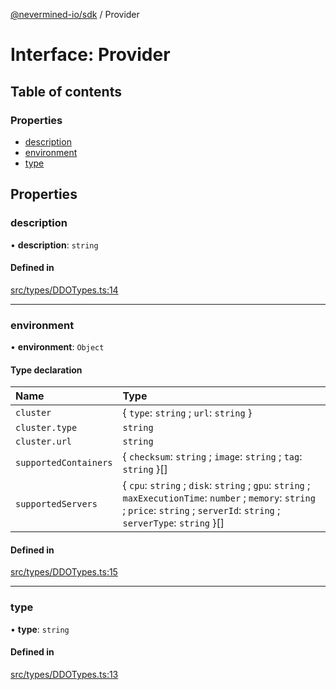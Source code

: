 [@nevermined-io/sdk](../code-reference.md) / Provider

# Interface: Provider

## Table of contents

### Properties

- [description](Provider.md#description)
- [environment](Provider.md#environment)
- [type](Provider.md#type)

## Properties

### description

• **description**: `string`

#### Defined in

[src/types/DDOTypes.ts:14](https://github.com/nevermined-io/sdk-js/blob/4d0a0baa5afc98578a0eec8d32b14e61f501c376/src/types/DDOTypes.ts#L14)

___

### environment

• **environment**: `Object`

#### Type declaration

| Name | Type |
| :------ | :------ |
| `cluster` | \{ `type`: `string` ; `url`: `string`  } |
| `cluster.type` | `string` |
| `cluster.url` | `string` |
| `supportedContainers` | \{ `checksum`: `string` ; `image`: `string` ; `tag`: `string`  }[] |
| `supportedServers` | \{ `cpu`: `string` ; `disk`: `string` ; `gpu`: `string` ; `maxExecutionTime`: `number` ; `memory`: `string` ; `price`: `string` ; `serverId`: `string` ; `serverType`: `string`  }[] |

#### Defined in

[src/types/DDOTypes.ts:15](https://github.com/nevermined-io/sdk-js/blob/4d0a0baa5afc98578a0eec8d32b14e61f501c376/src/types/DDOTypes.ts#L15)

___

### type

• **type**: `string`

#### Defined in

[src/types/DDOTypes.ts:13](https://github.com/nevermined-io/sdk-js/blob/4d0a0baa5afc98578a0eec8d32b14e61f501c376/src/types/DDOTypes.ts#L13)
